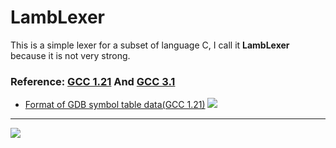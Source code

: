 # LambLexer

This is a simple lexer for a subset of language C, I call it **LambLexer** because it is not very strong.

### Reference: [GCC 1.21](https://github.com/Jameeeees/GCC) And [GCC 3.1](https://github.com/Jameeeees/GCC/tree/master/gcc-3.1)
* [Format of GDB symbol table data(GCC 1.21)](https://github.com/Jameeeees/GCC/blob/master/gcc-1.21/symseg.h)
![](https://raw.githubusercontent.com/Jameeeees/LambLexer/master/doc/Design%20of%20symbol%20table(Custom).png)

---

![](https://raw.githubusercontent.com/Jameeeees/LambLexer/master/doc/Design%20of%20symbol%20table(GCC1.2.1).png)
